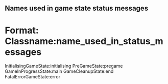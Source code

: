 ## Names used in game state status messages
# Format: Classname:name_used_in_status_messages

InitialisingGameState:initialising
PreGameState:pregame
GameInProgressState:main
GameCleanupState:end
FatalErrorGameState:error